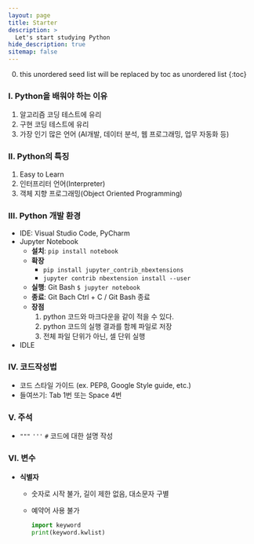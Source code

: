 ```yaml
---
layout: page
title: Starter
description: >
  Let's start studying Python
hide_description: true
sitemap: false
---
```


0. this unordered seed list will be replaced by toc as unordered list
{:toc}

### I. **Python을 배워야 하는 이유**

1. 알고리즘 코딩 테스트에 유리
2. 구현 코딩 테스트에 유리
3. 가장 인기 많은 언어 (AI개발, 데이터 분석, 웹 프로그래밍, 업무 자동화 등)

### II. **Python의 특징**

1. Easy to Learn
2. 인터프리터 언어(Interpreter)
3. 객체 지향 프로그래밍(Object Oriented Programming)

### III. **Python 개발 환경**

- IDE: Visual Studio Code, PyCharm
- Jupyter Notebook
    - **설치**: `pip install notebook`
    - **확장**
        - `pip install jupyter_contrib_nbextensions`
        - `jupyter contrib nbextension install --user`
    - **실행**: Git Bash `$ jupyter notebook`
    - **종료**: Git Bach Ctrl + C / Git Bash 종료
    - **장점**
        1. python 코드와 마크다운을 같이 적을 수 있다.
        2. python 코드의 실행 결과를 함께 파일로 저장
        3. 전체 파일 단위가 아닌, 셀 단위 실행
- IDLE

### IV. **코드작성법**

- 코드 스타일 가이드 (ex. PEP8, Google Style guide, etc.)
- 들여쓰기: Tab 1번 또는 Space 4번

### V. **주석**

- `"""` `'''` `#` 코드에 대한 설명 작성

### VI. 변수

- **식별자**
    - 숫자로 시작 불가, 길이 제한 없음, 대소문자 구별
    - 예약어 사용 불가
        
        ```python
        import keyword
        print(keyword.kwlist)
        ```
